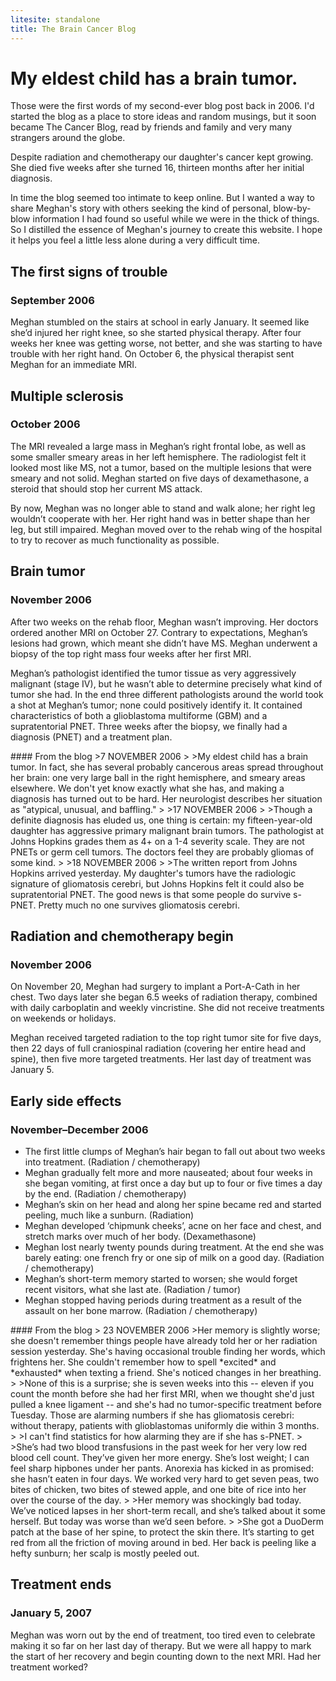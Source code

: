 ```yaml
---
litesite: standalone
title: The Brain Cancer Blog
---
```

# My eldest child has a brain tumor.
Those were the first words of my second-ever blog post back in 2006. I'd started the blog as a place to store ideas and random musings, but it soon became The Cancer Blog, read by friends and family and very many strangers around the globe.

Despite radiation and chemotherapy our daughter's cancer kept growing. She died five weeks after she turned 16, thirteen months after her initial diagnosis.

In time the blog seemed too intimate to keep online. But I wanted a way to share Meghan's story with others seeking the kind of personal, blow-by-blow information I had found so useful while we were in the thick of things. So I distilled the essence of Meghan's journey to create this website. I hope it helps you feel a little less alone during a very difficult time.

## The first signs of trouble
### September 2006
Meghan stumbled on the stairs at school in early January. It seemed like she’d injured her right knee, so she started physical therapy. After four weeks her knee was getting worse, not better, and she was starting to have trouble with her right hand. On October 6, the physical therapist sent Meghan for an immediate MRI.

## Multiple sclerosis
### October 2006
The MRI revealed a large mass in Meghan’s right frontal lobe, as well as some smaller smeary areas in her left hemisphere. The radiologist felt it looked most like MS, not a tumor, based on the multiple lesions that were smeary and not solid. Meghan started on five days of dexamethasone, a steroid that should stop her current MS attack.

By now, Meghan was no longer able to stand and walk alone; her right leg wouldn’t cooperate with her. Her right hand was in better shape than her leg, but still impaired. Meghan moved over to the rehab wing of the hospital to try to recover as much functionality as possible.

## Brain tumor
### November 2006
After two weeks on the rehab floor, Meghan wasn’t improving. Her doctors ordered another MRI on October 27. Contrary to expectations, Meghan’s lesions had grown, which meant she didn’t have MS. Meghan underwent a biopsy of the top right mass four weeks after her first MRI.

Meghan’s pathologist identified the tumor tissue as very aggressively malignant (stage IV), but he wasn’t able to determine precisely what kind of tumor she had. In the end three different pathologists around the world took a shot at Meghan’s tumor; none could positively identify it. It contained characteristics of both a glioblastoma multiforme (GBM) and a supratentorial PNET.
Three weeks after the biopsy, we finally had a diagnosis (PNET) and a treatment plan.

<aside class=".cancer-diary">
#### From the blog 
>7 NOVEMBER 2006
>
>My eldest child has a brain tumor. In fact, she has several probably cancerous areas spread throughout her brain: one very large ball in the right hemisphere, and smeary areas elsewhere. We don't yet know exactly what she has, and making a diagnosis has turned out to be hard. Her neurologist describes her situation as "atypical, unusual, and baffling."
>
>17 NOVEMBER 2006
>
>Though a definite diagnosis has eluded us, one thing is certain: my fifteen-year-old daughter has aggressive primary malignant brain tumors. The pathologist at Johns Hopkins grades them as 4+ on a 1-4 severity scale. They are not PNETs or germ cell tumors. The doctors feel they are probably gliomas of some kind. 
>
>18 NOVEMBER 2006
>
>The written report from Johns Hopkins arrived yesterday. My daughter's tumors have the radiologic signature of gliomatosis cerebri, but Johns Hopkins felt it could also be supratentorial PNET. The good news is that some people do survive s-PNET. Pretty much no one survives gliomatosis cerebri.
</aside>

## Radiation and chemotherapy begin
### November 2006
On November 20, Meghan had surgery to implant a Port-A-Cath in her chest. Two days later she began 6.5 weeks of radiation therapy, combined with daily carboplatin and weekly vincristine. She did not receive treatments on weekends or holidays.

Meghan received targeted radiation to the top right tumor site for five days, then 22 days of full craniospinal radiation (covering her entire head and spine), then five more targeted treatments. Her last day of treatment was January 5.

## Early side effects
### November–December 2006
- The first little clumps of Meghan’s hair began to fall out about two weeks into treatment. (Radiation / chemotherapy)
- Meghan gradually felt more and more nauseated; about four weeks in she began vomiting, at first once a day but up to four or five times a day by the end. (Radiation / chemotherapy)
- Meghan’s skin on her head and along her spine became red and started peeling, much like a sunburn. (Radiation)
- Meghan developed ‘chipmunk cheeks’, acne on her face and chest, and stretch marks over much of her body. (Dexamethasone)
- Meghan lost nearly twenty pounds during treatment. At the end she was barely eating: one french fry or one sip of milk on a good day. (Radiation / chemotherapy)
- Meghan’s short-term memory started to worsen; she would forget recent visitors, what she last ate. (Radiation / tumor)
- Meghan stopped having periods during treatment as a result of the assault on her bone marrow. (Radiation / chemotherapy)

<aside class=".cancer-diary">
#### From the blog 
> 23 NOVEMBER 2006
>Her memory is slightly worse; she doesn't remember things people have already told her or her radiation session yesterday. She's having occasional trouble finding her words, which frightens her. She couldn't remember how to spell *excited* and *exhausted* when texting a friend. She's noticed changes in her breathing.
>
>None of this is a surprise; she is seven weeks into this -- eleven if you count the month before she had her first MRI, when we thought she'd just pulled a knee ligament -- and she's had no tumor-specific treatment before Tuesday. Those are alarming numbers if she has gliomatosis cerebri: without therapy, patients with glioblastomas uniformly die within 3 months.
>
>I can't find statistics for how alarming they are if she has s-PNET.
>
>She’s had two blood transfusions in the past week for her very low red blood cell count. They’ve given her more energy. She’s lost weight; I can feel sharp hipbones under her pants. Anorexia has kicked in as promised: she hasn’t eaten in four days. We worked very hard to get seven peas, two bites of chicken, two bites of stewed apple, and one bite of rice into her over the course of the day.
>
>Her memory was shockingly bad today. We’ve noticed lapses in her short-term recall, and she’s talked about it some herself. But today was worse than we’d seen before.
>
>She got a DuoDerm patch at the base of her spine, to protect the skin there. It’s starting to get red from all the friction of moving around in bed. Her back is peeling like a hefty sunburn; her scalp is mostly peeled out.
</aside>

## Treatment ends
### January 5, 2007
Meghan was worn out by the end of treatment, too tired even to celebrate making it so far on her last day of therapy. But we were all happy to mark the start of her recovery and begin counting down to the next MRI. Had her treatment worked?

